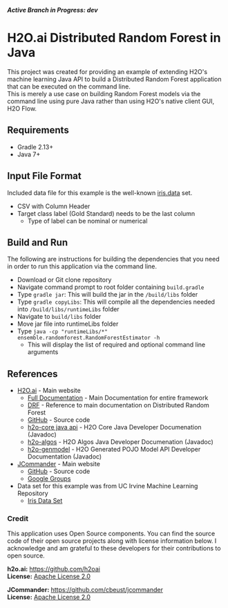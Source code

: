 ***Active Branch in Progress: dev***  

# H2O.ai Distributed Random Forest in Java  
This project was created for providing an example of extending H2O's machine learning Java API to build a Distributed Random Forest application that can be executed on the command line.  
This is merely a use case on building Random Forest models via the command line using pure Java rather than using H2O's native client GUI, H2O Flow.  

## Requirements
  - Gradle 2.13+
  - Java 7+

## Input File Format  
Included data file for this example is the well-known [iris.data](src/test/resources/iris.data) set. 

  - CSV with Column Header
  - Target class label (Gold Standard) needs to be the last column
      + Type of label can be nominal or numerical

## Build and Run
The following are instructions for building the dependencies that you need in order to run this application via the command line.  

  - Download or Git clone repository
  - Navigate command prompt to root folder containing `build.gradle`
  - Type `gradle jar`: This will build the jar in the `/build/libs` folder
  - Type `gradle copyLibs`: This will compile all the dependencies needed into `/build/libs/runtimeLibs` folder
  - Navigate to `build/libs` folder
  - Move jar file into runtimeLibs folder
  - Type `java -cp "runtimeLibs/*" ensemble.randomforest.RandomForestEstimator -h`
      + This will display the list of required and optional command line arguments  


## References  
  - [H2O.ai](http://www.h2o.ai/) - Main website
      + [Full Documentation](http://docs.h2o.ai/h2o/latest-stable/h2o-docs/index.html) - Main Documentation for entire framework
      + [DRF](http://docs.h2o.ai/h2o/latest-stable/h2o-docs/index.html#Data%20Science%20Algorithms-DRF) - Reference to main documentation on Distributed Random Forest
      + [GitHub](https://github.com/h2oai/h2o-3) - Source code
      + [h2o-core java api](https://h2o-release.s3.amazonaws.com/h2o/rel-turin/4/docs-website/h2o-core/javadoc/index.html) - H2O Core Java Developer Documenation (Javadoc)
      + [h2o-algos](https://h2o-release.s3.amazonaws.com/h2o/rel-turin/4/docs-website/h2o-algos/javadoc/index.html) - H2O Algos Java Developer Documenation (Javadoc)
      + [h2o-genmodel](https://h2o-release.s3.amazonaws.com/h2o/rel-turin/4/docs-website/h2o-genmodel/javadoc/index.html) - H2O Generated POJO Model API Developer Documentation (Javadoc)  
  - [JCommander](http://jcommander.org/) - Main website
      + [GitHub](https://github.com/cbeust/jcommander) - Source code
      + [Google Groups](https://groups.google.com/forum/#!forum/jcommander)
  - Data set for this example was from UC Irvine Machine Learning Repository
      + [Iris Data Set](https://archive.ics.uci.edu/ml/datasets/Iris)

### Credit  
This application uses Open Source components. You can find the source code of their open source projects along with license information below. I acknowledge and am grateful to these developers for their contributions to open source.  

**h2o.ai:** https://github.com/h2oai  
**License:** [Apache License 2.0](LICENSE)  

**JCommander:** https://github.com/cbeust/jcommander  
**License:** [Apache License 2.0](LICENSE)
